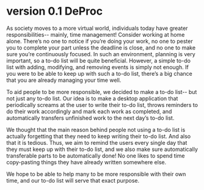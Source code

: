 # version 0.1 DeProc
As society moves to a more virtual world, individuals today have greater responsibilities-- mainly, time management! Consider working at home alone. There’s no one to notice if you’re doing your work, no one to pester you to complete your part unless the deadline is close, and no one to make sure you’re continuously focused. In such an environment, planning is very important, so a to-do list will be quite beneficial. However, a simple to-do list with adding, modifying, and removing events is simply not enough. If you were to be able to keep up with such a to-do list, there’s a big chance that you are already managing your time well.

To aid people to be more responsible, we decided to make a to-do list-- but not just any to-do list. Our idea is to make a desktop application that periodically screams at the user to write their to-do list, throws reminders to do their work accordingly and mark each work as completed, and automatically transfers unfinished work to the next day’s to-do list. 

We thought that the main reason behind people not using a to-do list is actually forgetting that they need to keep writing their to-do list. And also that it is tedious. Thus, we aim to remind the users every single day that they must keep up with their to-do list, and we also make sure automatically transferable parts to be automatically done! No one likes to spend time copy-pasting things they have already written somewhere else.

We hope to be able to help many to be more responsible with their own time, and our to-do list will serve that exact purpose.
